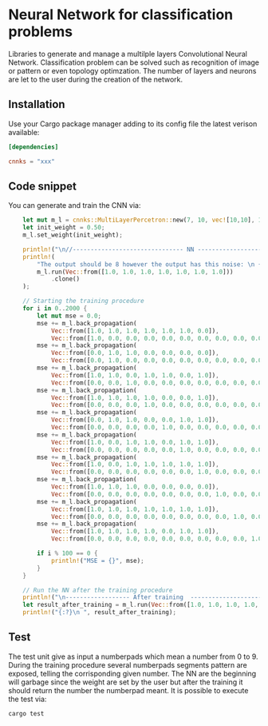 # Neural Network for classification problems
Libraries to generate and manage a multilple layers Convolutional Neural Network.
Classification problem can be solved such as recognition of image or pattern or even topology optimzation. The number of layers and neurons are let to the user during the creation of the network.

## Installation
Use your Cargo package manager adding to its config file the latest verison available:
```toml
[dependencies]

cnnks = "xxx"
```

## Code snippet
You can generate and train the CNN via:
```rust
    let mut m_l = cnnks::MultiLayerPercetron::new(7, 10, vec![10,10], 1.0, 0.50);
    let init_weight = 0.50;
    m_l.set_weight(init_weight);

    println!("\n//------------------------------- NN -------------------------------------- \n");
    println!(
        "The output should be 8 however the output has this noise: \n {:?} \n",
        m_l.run(Vec::from([1.0, 1.0, 1.0, 1.0, 1.0, 1.0, 1.0]))
            .clone()
    );

    // Starting the training procedure
    for i in 0..2000 {
        let mut mse = 0.0;
        mse += m_l.back_propagation(
            Vec::from([1.0, 1.0, 1.0, 1.0, 1.0, 1.0, 0.0]),
            Vec::from([1.0, 0.0, 0.0, 0.0, 0.0, 0.0, 0.0, 0.0, 0.0, 0.0]))?; // 0 pattern
        mse += m_l.back_propagation(
            Vec::from([0.0, 1.0, 1.0, 0.0, 0.0, 0.0, 0.0]),
            Vec::from([0.0, 1.0, 0.0, 0.0, 0.0, 0.0, 0.0, 0.0, 0.0, 0.0]))?; // 1 pattern
        mse += m_l.back_propagation(
            Vec::from([1.0, 1.0, 0.0, 1.0, 1.0, 0.0, 1.0]),
            Vec::from([0.0, 0.0, 1.0, 0.0, 0.0, 0.0, 0.0, 0.0, 0.0, 0.0]))?; // 2 pattern
        mse += m_l.back_propagation(
            Vec::from([1.0, 1.0, 1.0, 1.0, 0.0, 0.0, 1.0]),
            Vec::from([0.0, 0.0, 0.0, 1.0, 0.0, 0.0, 0.0, 0.0, 0.0, 0.0]))?; // 3 pattern
        mse += m_l.back_propagation(
            Vec::from([0.0, 1.0, 1.0, 0.0, 0.0, 1.0, 1.0]),
            Vec::from([0.0, 0.0, 0.0, 0.0, 1.0, 0.0, 0.0, 0.0, 0.0, 0.0]))?; // 4 pattern
        mse += m_l.back_propagation(
            Vec::from([1.0, 0.0, 1.0, 1.0, 0.0, 1.0, 1.0]),
            Vec::from([0.0, 0.0, 0.0, 0.0, 0.0, 1.0, 0.0, 0.0, 0.0, 0.0]))?; // 5 pattern
        mse += m_l.back_propagation(
            Vec::from([1.0, 0.0, 1.0, 1.0, 1.0, 1.0, 1.0]),
            Vec::from([0.0, 0.0, 0.0, 0.0, 0.0, 0.0, 1.0, 0.0, 0.0, 0.0]))?; // 6 pattern
        mse += m_l.back_propagation(
            Vec::from([1.0, 1.0, 1.0, 0.0, 0.0, 0.0, 0.0]),
            Vec::from([0.0, 0.0, 0.0, 0.0, 0.0, 0.0, 0.0, 1.0, 0.0, 0.0]))?; // 7 pattern
        mse += m_l.back_propagation(
            Vec::from([1.0, 1.0, 1.0, 1.0, 1.0, 1.0, 1.0]),
            Vec::from([0.0, 0.0, 0.0, 0.0, 0.0, 0.0, 0.0, 0.0, 1.0, 0.0]))?; // 8 pattern
        mse += m_l.back_propagation(
            Vec::from([1.0, 1.0, 1.0, 1.0, 0.0, 1.0, 1.0]),
            Vec::from([0.0, 0.0, 0.0, 0.0, 0.0, 0.0, 0.0, 0.0, 0.0, 1.0]))?; // 9 pattern

        if i % 100 == 0 {
            println!("MSE = {}", mse);
        }
    }

    // Run the NN after the training procedure
    println!("\n------------------ After training  ---------------------- \n");
    let result_after_training = m_l.run(Vec::from([1.0, 1.0, 1.0, 1.0, 1.0, 1.0, 1.0]));
    println!("{:?}\n ", result_after_training);
```

## Test
The test unit give as input a numberpads which mean a number from 0 to 9.
During the training procedure several numberpads segments pattern are exposed, telling the corrisponding given number.
The NN are the beginning will garbage since the weight are set by the user but after the training it should return the number the numberpad meant.
It is possible to execute the test via:
```shell-session
cargo test
```